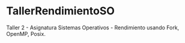 # TallerRendimientoSO
Taller 2 - Asignatura Sistemas Operativos - Rendimiento usando Fork, OpenMP, Posix.
